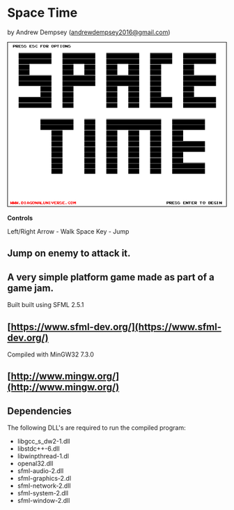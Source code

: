 # Space Time #

by Andrew Dempsey ([andrewdempsey2016@gmail.com](andrewdempsey2016@gmail.com))

![](assets/readme/scr3.png)

**Controls**

Left/Right Arrow - Walk
Space Key - Jump

Jump on enemy to attack it.
----------
A very simple platform game made as part of a game jam.
----------
Built built using SFML 2.5.1

[https://www.sfml-dev.org/](https://www.sfml-dev.org/)
----------
Compiled with MinGW32 7.3.0

[http://www.mingw.org/](http://www.mingw.org/)
----------
## Dependencies ##

The following DLL's are required to run the compiled program:

- libgcc_s_dw2-1.dll
- libstdc++-6.dll
- libwinpthread-1.dl
- openal32.dll
- sfml-audio-2.dll
- sfml-graphics-2.dl
- sfml-network-2.dll
- sfml-system-2.dll
- sfml-window-2.dll
